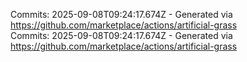 Commits: 2025-09-08T09:24:17.674Z - Generated via https://github.com/marketplace/actions/artificial-grass
<br>
Commits: 2025-09-08T09:24:17.674Z - Generated via https://github.com/marketplace/actions/artificial-grass
<br>
